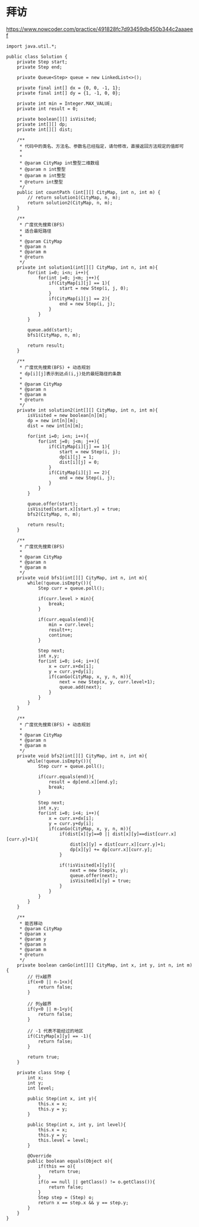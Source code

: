 # 拜访
https://www.nowcoder.com/practice/491828fc7d93459db450b344c2aaaeef

    import java.util.*;
    
    public class Solution {
        private Step start;
        private Step end;
    
        private Queue<Step> queue = new LinkedList<>();
    
        private final int[] dx = {0, 0, -1, 1};
        private final int[] dy = {1, -1, 0, 0};
    
        private int min = Integer.MAX_VALUE;
        private int result = 0;
    
        private boolean[][] isVisited;
        private int[][] dp;
        private int[][] dist;
    
        /**
         * 代码中的类名、方法名、参数名已经指定，请勿修改，直接返回方法规定的值即可
         *
         *
         * @param CityMap int整型二维数组
         * @param n int整型
         * @param m int整型
         * @return int整型
         */
        public int countPath (int[][] CityMap, int n, int m) {
            // return solution1(CityMap, n, m);
            return solution2(CityMap, n, m);
        }
    
        /**
         * 广度优先搜索(BFS)
         * 适合最短路径
         * 
         * @param CityMap
         * @param n
         * @param m
         * @return
         */
        private int solution1(int[][] CityMap, int n, int m){
            for(int i=0; i<n; i++){
                for(int j=0; j<m; j++){
                    if(CityMap[i][j] == 1){
                        start = new Step(i, j, 0);
                    }
                    if(CityMap[i][j] == 2){
                        end = new Step(i, j);
                    }
                }
            }
    
            queue.add(start);
            bfs1(CityMap, n, m);
    
            return result;
        }
    
        /**
         * 广度优先搜索(BFS) + 动态规划
         * dp[i][j]表示到达点(i,j)处的最短路径的条数
         * 
         * @param CityMap
         * @param n
         * @param m
         * @return
         */
        private int solution2(int[][] CityMap, int n, int m){
            isVisited = new boolean[n][m];
            dp = new int[n][m];
            dist = new int[n][m];
    
            for(int i=0; i<n; i++){
                for(int j=0; j<m; j++){
                    if(CityMap[i][j] == 1){
                        start = new Step(i, j);
                        dp[i][j] = 1;
                        dist[i][j] = 0;
                    }
                    if(CityMap[i][j] == 2){
                        end = new Step(i, j);
                    }
                }
            }
    
            queue.offer(start);
            isVisited[start.x][start.y] = true;
            bfs2(CityMap, n, m);
    
            return result;
        }
    
        /**
         * 广度优先搜索(BFS)
         *
         * @param CityMap
         * @param n
         * @param m
         */
        private void bfs1(int[][] CityMap, int n, int m){
            while(!queue.isEmpty()){
                Step curr = queue.poll();
    
                if(curr.level > min){
                    break;
                }
    
                if(curr.equals(end)){
                    min = curr.level;
                    result++;
                    continue;
                }
    
                Step next;
                int x,y;
                for(int i=0; i<4; i++){
                    x = curr.x+dx[i];
                    y = curr.y+dy[i];
                    if(canGo(CityMap, x, y, n, m)){
                        next = new Step(x, y, curr.level+1);
                        queue.add(next);
                    }
                }
            }
        }
    
        /**
         * 广度优先搜索(BFS) + 动态规划
         * 
         * @param CityMap
         * @param n
         * @param m
         */
        private void bfs2(int[][] CityMap, int n, int m){
            while(!queue.isEmpty()){
                Step curr = queue.poll();
    
                if(curr.equals(end)){
                    result = dp[end.x][end.y];
                    break;
                }
    
                Step next;
                int x,y;
                for(int i=0; i<4; i++){
                    x = curr.x+dx[i];
                    y = curr.y+dy[i];
                    if(canGo(CityMap, x, y, n, m)){
                        if(dist[x][y]==0 || dist[x][y]==dist[curr.x][curr.y]+1){
                            dist[x][y] = dist[curr.x][curr.y]+1;
                            dp[x][y] += dp[curr.x][curr.y];
                        }
    
                        if(!isVisited[x][y]){
                            next = new Step(x, y);
                            queue.offer(next);
                            isVisited[x][y] = true;
                        }
                    }
                }
            }
        }
    
        /**
         * 能否移动
         * @param CityMap
         * @param x
         * @param y
         * @param n
         * @param m
         * @return
         */
        private boolean canGo(int[][] CityMap, int x, int y, int n, int m){
            // 行x越界
            if(x<0 || n-1<x){
                return false;
            }
    
            // 列y越界
            if(y<0 || m-1<y){
                return false;
            }
    
            // -1 代表不能经过的地区
            if(CityMap[x][y] == -1){
                return false;
            }
    
            return true;
        }
    
        private class Step {
            int x;
            int y;
            int level;
    
            public Step(int x, int y){
                this.x = x;
                this.y = y;
            }
    
            public Step(int x, int y, int level){
                this.x = x;
                this.y = y;
                this.level = level;
            }
    
            @Override
            public boolean equals(Object o){
                if(this == o){
                    return true;
                }
                if(o == null || getClass() != o.getClass()){
                    return false;
                }
                Step step = (Step) o;
                return x == step.x && y == step.y;
            }
        }
    }
    

